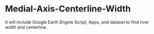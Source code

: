 # Medial-Axis-Centerline-Width
It will include Google Earth Engine Script, Apps, and dataset to find river width and centerline.
